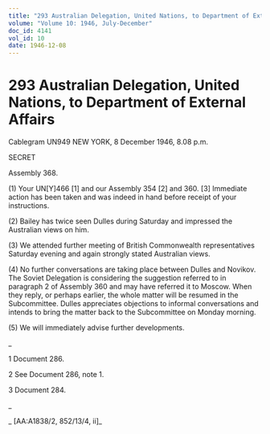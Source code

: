 ```yaml
---
title: "293 Australian Delegation, United Nations, to Department of External Affairs"
volume: "Volume 10: 1946, July-December"
doc_id: 4141
vol_id: 10
date: 1946-12-08
---
```


# 293 Australian Delegation, United Nations, to Department of External Affairs

Cablegram UN949 NEW YORK, 8 December 1946, 8.08 p.m.

SECRET

Assembly 368.

(1) Your UN[Y]466 [1] and our Assembly 354 [2] and 360. [3] Immediate action has been taken and was indeed in hand before receipt of your instructions.

(2) Bailey has twice seen Dulles during Saturday and impressed the Australian views on him.

(3) We attended further meeting of British Commonwealth representatives Saturday evening and again strongly stated Australian views.

(4) No further conversations are taking place between Dulles and Novikov. The Soviet Delegation is considering the suggestion referred to in paragraph 2 of Assembly 360 and may have referred it to Moscow. When they reply, or perhaps earlier, the whole matter will be resumed in the Subcommittee. Dulles appreciates objections to informal conversations and intends to bring the matter back to the Subcommittee on Monday morning.

(5) We will immediately advise further developments.

_

1 Document 286.

2 See Document 286, note 1.

3 Document 284.

_

_ [AA:A1838/2, 852/13/4, ii]_
